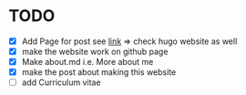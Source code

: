 # TODO

  - [X] Add Page for post see [link](https://github.com/MunifTanjim/minimo/tree/master/exampleSite/content/docs) => check hugo website as well
  - [X] make the website work on github page
  - [X] Make about.md i.e. More about me
  - [X] make the post about making this website
  - [ ] add Curriculum vitae
